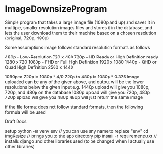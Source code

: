 # ImageDownsizeProgram
Simple program that takes a large image file (1080p and up) and saves it in multiple, smaller resolution images files and stores it in the database, and lets the user download them to their machine based on a chosen resolution (original, 720p, 480p)

Some assumptions
image follows standard resolution formats as follows

480p - Low-Resolution 720 x 480
720p - HD Ready or High Definition ready 1280 x 720
1080p - FHD or Full High Definition 1920 x 1080
1440p - QHD or Quad High Definition 2560 x 1440


1080p to 720p is 1080p * 4/9
720p to 480p is 1080p * 0.375
Image uploaded can be any of the given above, and output will be the lower resolutions below the given input
e.g. 
1440p upload will give you 1080p, 720p, and 480p on the database
1080p upload will give you 720p, 480p
720p upload will give you 480p
480p will just return the same image


if the file format does not follow standard formats, then the following formula will be used




Draft Docs

setup
python -m venv env 			// you can use any name to replace "env"
cd ImgResize            // brings you to the app directory
pip install -r requirements.txt 	// installs django and other libraries used (to be changed when I actually use other libraries)
